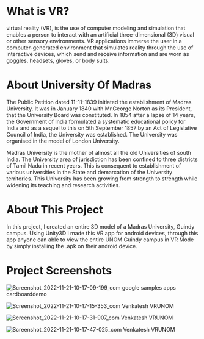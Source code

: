 # What is VR?
virtual reality (VR), is the use of computer modeling and simulation that enables 
a person to interact with an artificial three-dimensional (3D) visual or other sensory environments. 
VR applications immerse the user in a computer-generated environment that simulates reality through 
the use of interactive devices, which send and receive information and are worn as goggles, headsets, gloves, or body suits.

# About University Of Madras
The Public Petition dated 11-11-1839 initiated the establishment of Madras University. It was in January 1840 with Mr.George Norton as its President, that the University Board was constituted. In 1854 after a lapse of 14 years, the Government of India formulated a systematic educational policy for India and as a sequel to this on 5th September 1857 by an Act of Legislative Council of India, the University was established. The University was organised in the model of London University.

Madras University is the mother of almost all the old Universities of south India. The University area of jurisdiction has been confined to three districts of Tamil Nadu in recent years. This is consequent to establishment of various universities in the State and demarcation of the University territories. This University has been growing from strength to strength while widening its teaching and research activities.

# About This Project
In this project, I created an entire 3D model of a Madras University, Guindy campus. Using Unity3D i made this VR app for android devices, through this app anyone can able to view the entire UNOM Guindy campus in VR Mode by simply installing the .apk on their android device.

# Project Screenshots
![Screenshot_2022-11-21-10-17-09-199_com google samples apps cardboarddemo](https://user-images.githubusercontent.com/90943529/202970439-db116ed6-0384-47c9-bc4f-a63213840b67.jpg)

![Screenshot_2022-11-21-10-17-15-353_com Venkatesh VRUNOM](https://user-images.githubusercontent.com/90943529/202970594-84df7753-0003-4ad9-9015-ee13825ee22b.jpg)

![Screenshot_2022-11-21-10-17-31-907_com Venkatesh VRUNOM](https://user-images.githubusercontent.com/90943529/202970639-0ae1c603-d15f-498e-b9c4-63e5b7a8d1bc.jpg)

![Screenshot_2022-11-21-10-17-47-025_com Venkatesh VRUNOM](https://user-images.githubusercontent.com/90943529/202970674-34b792cc-40f3-41da-956a-cdc53e1cf117.jpg)
